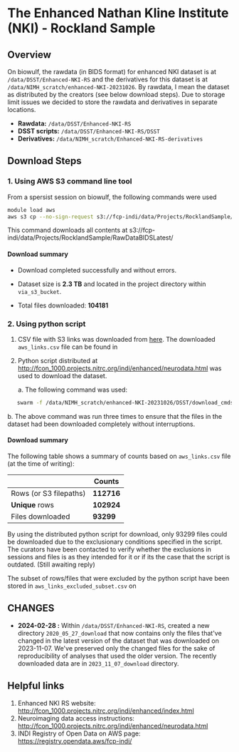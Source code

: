 # The Enhanced Nathan Kline Institute (NKI) - Rockland Sample

## Overview

On biowulf, the rawdata (in BIDS format) for enhanced NKI dataset is at `/data/DSST/Enhanced-NKI-RS` and the derivatives for this dataset is at  `/data/NIMH_scratch/enhanced-NKI-20231026`. By rawdata, I mean the dataset as distributed by the creators (see below download steps). Due to storage limit issues we decided to store the rawdata and derivatives in separate locations. 

* **Rawdata:** `/data/DSST/Enhanced-NKI-RS`
* **DSST scripts:** `/data/DSST/Enhanced-NKI-RS/DSST`
* **Derivatives:** `/data/NIMH_scratch/Enhanced-NKI-RS-derivatives`

## Download Steps

### 1. Using AWS S3 command line tool

From a spersist session on biowulf, the following commands were used

```bash
module load aws
aws s3 cp --no-sign-request s3://fcp-indi/data/Projects/RocklandSample/RawDataBIDSLatest/ /data/NIMH_scratch/enhanced-NKI-20231026/via_s3_bucket/ --recursive
```
This command downloads all contents at s3://fcp-indi/data/Projects/RocklandSample/RawDataBIDSLatest/

#### Download summary
     
- Download completed successfully and without errors.
   
- Dataset size is **2.3 TB** and located in the project directory within `via_s3_bucket`. 
     
- Total files downloaded: **104181**

### 2. Using python script

1. CSV file with S3 links was downloaded from [here](http://fcon_1000.projects.nitrc.org/indi/enhanced/neurodata.html). The downloaded `aws_links.csv` file can be found in 
2. Python script distributed at http://fcon_1000.projects.nitrc.org/indi/enhanced/neurodata.html was used to download
   the dataset.

   a. The following command was used:
      
```bash
   swarm -f /data/NIMH_scratch/enhanced-NKI-20231026/DSST/download_cmds.swarm --merge-output --job-name nki-dwnld --logdir /data/NIMH_scratch/enhanced-NKI-20231026/DSST/swarm_log
```
      
   b. The above command was run three times to ensure that the files in the dataset had been downloaded completely without interruptions.
   
#### Download summary

The following table shows a summary of counts based on `aws_links.csv` file (at the time of writing):
   
|                        | Counts      |
|------------------------|-------------|
| Rows (or S3 filepaths) |  **112716** |
| **Unique** rows        |  **102924** |
| Files downloaded       |   **93299** |
   

By using the distributed python script for download, only 93299 files could be downloaded due to the exclusionary conditions specified in the script. The curators have been contacted to verify whether the exclusions in sessions and files is as they intended for it or if its the case that the script is outdated. (Still awaiting reply)
   
The subset of rows/files that were excluded by the python script have been stored in `aws_links_excluded_subset.csv` on 

## CHANGES

- **2024-02-28 :** Within `/data/DSST/Enhanced-NKI-RS`, created a new directory `2020_05_27_download` that now contains only the files that've changed in the latest version of the dataset that was downloaded on 2023-11-07. We've preserved only the changed files for the sake of reproducibility of analyses that used the older version. The recently downloaded data are in `2023_11_07_download` directory.

## Helpful links
1. Enhanced NKI RS website: http://fcon_1000.projects.nitrc.org/indi/enhanced/index.html
2. Neuroimaging data access instructions: http://fcon_1000.projects.nitrc.org/indi/enhanced/neurodata.html
3. INDI Registry of Open Data on AWS page: https://registry.opendata.aws/fcp-indi/



